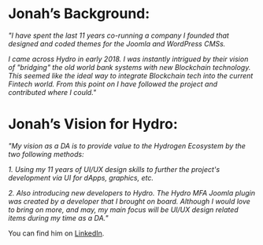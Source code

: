 # Jonah’s Background:

_"I have spent the last 11 years co-running a company I founded that designed and coded themes for the Joomla and WordPress CMSs._

_I came across Hydro in early 2018. I was instantly intrigued by their vision of "bridging" the old world bank systems with new Blockchain technology. This seemed like the ideal way to integrate Blockchain tech into the current Fintech world. From this point on I have followed the project and contributed where I could."_


# Jonah’s Vision for Hydro:

_"My vision as a DA is to provide value to the Hydrogen Ecosystem by the two following methods:_ 

_1. Using my 11 years of UI/UX design skills to further the project's development via UI for dApps, graphics, etc._

_2. Also introducing new developers to Hydro. The Hydro MFA Joomla plugin was created by a developer that I brought on board. Although I would love to bring on more, and may, my main focus will be UI/UX design related items during my time as a DA."_

You can find him on [LinkedIn](https://www.linkedin.com/in/jonah-hall-b0b0a27/).
